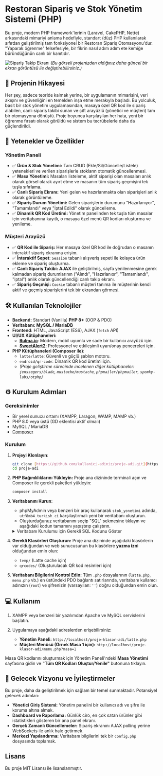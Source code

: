 # Restoran Sipariş ve Stok Yönetim Sistemi (PHP)

Bu proje, modern PHP framework'lerinin (Laravel, CakePHP, Nette) arkasındaki mimariyi anlama hedefiyle, standart (düz) PHP kullanılarak sıfırdan geliştirilmiş tam fonksiyonel bir Restoran Sipariş Otomasyonu'dur. "Yaparak öğrenme" felsefesiyle, bir fikrin nasıl adım adım ete kemiğe büründüğünün canlı bir kanıtıdır.

![Sipariş Takip Ekranı](https://i.imgur.com/83p1y3s.png)
*(Bu görseli projenizden aldığınız daha güncel bir ekran görüntüsü ile değiştirebilirsiniz.)*

## 📖 Projenin Hikayesi

Her şey, sadece teoride kalmak yerine, bir uygulamanın mimarisini, veri akışını ve güvenliğini en temelden inşa etme merakıyla başladı. Bu yolculuk, basit bir stok yönetim uygulamasından, masaya özel QR kod ile sipariş alabilen, canlı sipariş takibi sunan ve çift arayüzlü (yönetici ve müşteri) tam bir otomasyona dönüştü. Proje boyunca karşılaşılan her hata, yeni bir öğrenme fırsatı olarak görüldü ve sistem bu tecrübelerle daha da güçlendirildi.

## 🚀 Yetenekler ve Özellikler

### Yönetim Paneli
* ✅ **Ürün & Stok Yönetimi:** Tam CRUD (Ekle/Sil/Güncelle/Listele) yetenekleri ve verilen siparişlerle stokların otomatik güncellenmesi.
* ✅ **Masa Yönetimi:** Masaları listeleme, aktif siparişi olan masaları anlık olarak görsel olarak ayırt etme ve masanın tüm sipariş geçmişini tek tuşla sıfırlama.
* ✅ **Canlı Sipariş Ekranı:** Yeni gelen ve hazırlanmakta olan siparişleri anlık olarak görüntüleme.
* ✅ **Sipariş Durum Yönetimi:** Gelen siparişlerin durumunu "Hazırlanıyor", "Tamamlandı" veya "İptal Edildi" olarak güncelleme.
* ✅ **Dinamik QR Kod Üretimi:** Yönetim panelinden tek tuşla tüm masalar için veritabanına kayıtlı, o masaya özel menü QR kodları oluşturma ve yenileme.

### Müşteri Arayüzü
* ✅ **QR Kod ile Sipariş:** Her masaya özel QR kod ile doğrudan o masanın interaktif sipariş ekranına erişim.
* ✅ **İnteraktif Sepet:** `Session` tabanlı alışveriş sepeti ile kolayca ürün ekleme ve sipariş oluşturma.
* ✅ **Canlı Sipariş Takibi:** **AJAX** ile geliştirilmiş, sayfa yenilenmesine gerek kalmadan sipariş durumlarının ("Alındı", "Hazırlanıor", "Tamamlandı", "İptal") anlık olarak güncellendiği canlı takip ekranı.
* ✅ **Sipariş Geçmişi:** `Cookie` tabanlı müşteri tanıma ile müşterinin kendi aktif ve geçmiş siparişlerini tek bir ekrandan görmesi.

## 🛠️ Kullanılan Teknolojiler

-   **Backend:** Standart (Vanilla) **PHP 8+** (OOP & PDO)
-   **Veritabanı:** **MySQL / MariaDB**
-   **Frontend:** HTML, JavaScript (ES6), AJAX (`fetch` API)
-   **UI/UX Kütüphaneleri:**
    -   [**Bulma.io**](https://bulma.io/): Modern, mobil uyumlu ve sade bir kullanıcı arayüzü için.
    -   [**SweetAlert2**](https://sweetalert2.github.io/): Profesyonel ve etkileşimli uyarı/onay pencereleri için.
-   **PHP Kütüphaneleri (Composer ile):**
    -   `latte/latte`: Güvenli ve güçlü şablon motoru.
    -   `endroid/qr-code`: Dinamik QR kod üretimi için.
    -   *(Proje geliştirme sürecinde incelenen diğer kütüphaneler: `jenssegers/blade`, `mustache/mustache`, `phpmailer/phpmailer`, `spomky-labs/otphp`)*

## ⚙️ Kurulum Adımları

### Gereksinimler
* Bir yerel sunucu ortamı (XAMPP, Laragon, WAMP, MAMP vb.)
* PHP 8.0 veya üstü (GD eklentisi aktif olmalı)
* MySQL / MariaDB
* [Composer](https://getcomposer.org/)

### Kurulum

1.  **Projeyi Klonlayın:**
    ```bash
    git clone [https://github.com/kullanici-adiniz/proje-adi.git](https://github.com/kullanici-adiniz/proje-adi.git)
    cd proje-adi
    ```

2.  **PHP Bağımlılıklarını Yükleyin:**
    Proje ana dizininde terminali açın ve Composer ile gerekli paketleri yükleyin:
    ```bash
    composer install
    ```

3.  **Veritabanını Kurun:**
    * phpMyAdmin veya benzeri bir araç kullanarak `stok_yonetimi` adında, `utf8mb4_turkish_ci` karşılaştırmalı yeni bir veritabanı oluşturun.
    * Oluşturduğunuz veritabanını seçip "SQL" sekmesine tıklayın ve aşağıdaki kodun tamamını yapıştırıp çalıştırın.

    <details>
    <summary>Veritabanı Kurulumu için Gerekli SQL Kodunu Göster</summary>

    ```sql
    CREATE TABLE `musteriler` ( `id` int(11) NOT NULL AUTO_INCREMENT, `benzersiz_kimlik` varchar(255) COLLATE utf8mb4_turkish_ci NOT NULL, `olusturulma_zamani` datetime NOT NULL DEFAULT current_timestamp(), PRIMARY KEY (`id`), UNIQUE KEY `benzersiz_kimlik` (`benzersiz_kimlik`)) ENGINE=InnoDB DEFAULT CHARSET=utf8mb4 COLLATE=utf8mb4_turkish_ci;
    CREATE TABLE `masalar` ( `id` int(11) NOT NULL AUTO_INCREMENT, `masa_adi` varchar(255) COLLATE utf8mb4_turkish_ci NOT NULL, `qr_code_path` varchar(255) COLLATE utf8mb4_turkish_ci DEFAULT NULL, PRIMARY KEY (`id`)) ENGINE=InnoDB DEFAULT CHARSET=utf8mb4 COLLATE=utf8mb4_turkish_ci;
    INSERT INTO `masalar` (`id`, `masa_adi`) VALUES (1, 'Masa 1'), (2, 'Masa 2'), (3, 'Masa 3'), (4, 'Masa 4'), (5, 'Masa 5'), (6, 'Masa 6'), (7, 'Masa 7'), (8, 'Masa 8'), (9, 'Masa 9'), (10, 'Masa 10');
    CREATE TABLE `urunler` ( `id` int(11) NOT NULL AUTO_INCREMENT, `ad` varchar(255) COLLATE utf8mb4_turkish_ci NOT NULL, `stok` int(11) NOT NULL DEFAULT 0, `fiyat` decimal(10,2) NOT NULL DEFAULT 0.00, `qr_code_path` varchar(255) COLLATE utf8mb4_turkish_ci DEFAULT NULL, PRIMARY KEY (`id`)) ENGINE=InnoDB DEFAULT CHARSET=utf8mb4 COLLATE=utf8mb4_turkish_ci;
    CREATE TABLE `siparisler` ( `id` int(11) NOT NULL AUTO_INCREMENT, `masa_id` int(11) NOT NULL, `musteri_id` int(11) DEFAULT NULL, `siparis_zamani` datetime NOT NULL DEFAULT current_timestamp(), `durum` enum('Yeni','Hazırlanıyor','Tamamlandı','İptal Edildi') COLLATE utf8mb4_turkish_ci NOT NULL DEFAULT 'Yeni', PRIMARY KEY (`id`), KEY `masa_id` (`masa_id`), KEY `musteri_id` (`musteri_id`), CONSTRAINT `siparisler_ibfk_1` FOREIGN KEY (`masa_id`) REFERENCES `masalar` (`id`), CONSTRAINT `siparisler_ibfk_2` FOREIGN KEY (`musteri_id`) REFERENCES `musteriler` (`id`) ) ENGINE=InnoDB DEFAULT CHARSET=utf8mb4 COLLATE=utf8mb4_turkish_ci;
    CREATE TABLE `siparis_detaylari` ( `id` int(11) NOT NULL AUTO_INCREMENT, `siparis_id` int(11) NOT NULL, `urun_id` int(11) NOT NULL, `adet` int(11) NOT NULL, `fiyat` decimal(10,2) NOT NULL, PRIMARY KEY (`id`), KEY `siparis_id` (`siparis_id`), KEY `urun_id` (`urun_id`), CONSTRAINT `siparis_detaylari_ibfk_1` FOREIGN KEY (`siparis_id`) REFERENCES `siparisler` (`id`) ON DELETE CASCADE, CONSTRAINT `siparis_detaylari_ibfk_2` FOREIGN KEY (`urun_id`) REFERENCES `urunler` (`id`) ) ENGINE=InnoDB DEFAULT CHARSET=utf8mb4 COLLATE=utf8mb4_turkish_ci;
    ```
    </details>

4.  **Gerekli Klasörleri Oluşturun:**
    Proje ana dizininde aşağıdaki klasörlerin var olduğundan ve web sunucusunun bu klasörlere **yazma izni** olduğundan emin olun:
    * `temp/` (Latte cache için)
    * `qrcodes/` (Oluşturulacak QR kod resimleri için)

5.  **Veritabanı Bilgilerini Kontrol Edin:**
    Tüm `.php` dosyalarının (`latte.php`, `menu.php` vb.) en üstündeki PDO bağlantı satırlarında, veritabanı kullanıcı adınızın (`root`) ve şifrenizin (varsayılan: `''`) doğru olduğundan emin olun.

## 💻 Kullanım

1.  XAMPP veya benzeri bir yazılımdan Apache ve MySQL servislerini başlatın.
2.  Uygulamaya aşağıdaki adreslerden erişebilirsiniz:

    * **Yönetim Paneli:**
        `http://localhost/proje-klasor-adi/latte.php`
    * **Müşteri Menüsü (Örnek Masa 1 için):**
        `http://localhost/proje-klasor-adi/menu.php?masa=1`

Masa QR kodlarını oluşturmak için Yönetim Paneli'ndeki **Masa Yönetimi** sayfasına gidin ve **"Tüm QR Kodları Oluştur/Yenile"** butonuna tıklayın.

## 🌟 Gelecek Vizyonu ve İyileştirmeler

Bu proje, daha da geliştirilmek için sağlam bir temel sunmaktadır. Potansiyel gelecek adımları:
-   **Yönetici Giriş Sistemi:** Yönetim panelini bir kullanıcı adı ve şifre ile koruma altına almak.
-   **Dashboard ve Raporlama:** Günlük ciro, en çok satan ürünler gibi istatistikleri gösteren bir ana panel ekranı.
-   **Gerçek Zamanlı Güncellemeler:** Sipariş ekranını AJAX polling yerine WebSockets ile anlık hale getirmek.
-   **Merkezi Yapılandırma:** Veritabanı bilgilerini tek bir `config.php` dosyasında toplamak.

## Lisans

Bu proje MIT Lisansı ile lisanslanmıştır.